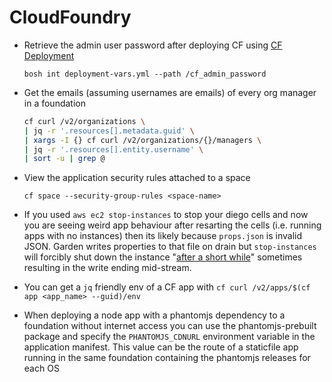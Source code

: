 # CloudFoundry

- Retrieve the admin user password after deploying CF using [CF Deployment](https://github.com/cloudfoundry/cf-deployment)

  `bosh int deployment-vars.yml --path /cf_admin_password`

- Get the emails (assuming usernames are emails) of every org manager in a foundation

  ```sh
  cf curl /v2/organizations \
  | jq -r '.resources[].metadata.guid' \
  | xargs -I {} cf curl /v2/organizations/{}/managers \
  | jq -r '.resources[].entity.username' \
  | sort -u | grep @
  ```

- View the application security rules attached to a space

  `cf space --security-group-rules <space-name>`

- If you used `aws ec2 stop-instances` to stop your diego cells and now you are seeing weird app behaviour after resarting the cells (i.e. running apps with no instances) then its likely because `props.json` is invalid JSON. Garden writes properties to that file on drain but `stop-instances` will forcibly shut down the instance "[after a short while](https://docs.aws.amazon.com/cli/latest/reference/ec2/stop-instances.html)" sometimes resulting in the write ending mid-stream.

- You can get a `jq` friendly env of a CF app with `cf curl /v2/apps/$(cf app <app_name> --guid)/env`

- When deploying a node app with a phantomjs dependency to a foundation without internet access you can use the phantomjs-prebuilt package and specify the `PHANTOMJS_CDNURL` environment variable in the application manifest. This value can be the route of a staticfile app running in the same foundation containing the phantomjs releases for each OS
